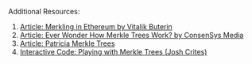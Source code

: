 Additional Resources:

1. [Article: Merkling in Ethereum by Vitalik Buterin](https://blog.ethereum.org/2015/11/15/merkling-in-ethereum/)
2. [Article: Ever Wonder How Merkle Trees Work? by ConsenSys Media](https://media.consensys.net/ever-wonder-how-merkle-trees-work-c2f8b7100ed3)
3. [Article: Patricia Merkle Trees](https://eth.wiki/en/fundamentals/patricia-tree)
4. [Interactive Code: Playing with Merkle Trees (Josh Crites)](https://observablehq.com/@consensys-academy/merkle-trees)

